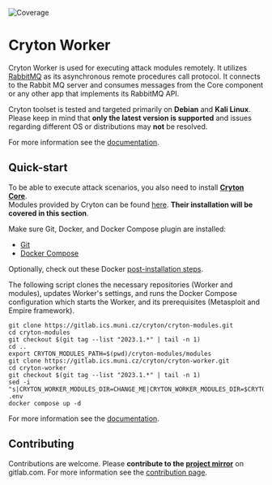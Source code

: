 ![Coverage](https://gitlab.ics.muni.cz/cryton/cryton-worker/badges/master/coverage.svg)

[//]: # (TODO: add badges for python versions, black, pylint, flake8, unit tests, integration tests)

# Cryton Worker
Cryton Worker is used for executing attack modules remotely. It utilizes [RabbitMQ](https://www.rabbitmq.com/) 
as its asynchronous remote procedures call protocol. It connects to the Rabbit MQ server and consumes messages from 
the Core component or any other app that implements its RabbitMQ API.

Cryton toolset is tested and targeted primarily on **Debian** and **Kali Linux**. Please keep in mind that **only 
the latest version is supported** and issues regarding different OS or distributions may **not** be resolved.

For more information see the [documentation](https://cryton.gitlab-pages.ics.muni.cz/cryton-documentation/).

## Quick-start
To be able to execute attack scenarios, you also need to install **[Cryton Core](https://gitlab.ics.muni.cz/cryton/cryton-core)**.  
Modules provided by Cryton can be found [here](https://gitlab.ics.muni.cz/cryton/cryton-modules). **Their installation will
be covered in this section**.

Make sure Git, Docker, and Docker Compose plugin are installed:
- [Git](https://git-scm.com/)
- [Docker Compose](https://docs.docker.com/compose/install/)

Optionally, check out these Docker [post-installation steps](https://docs.docker.com/engine/install/linux-postinstall/).

The following script clones the necessary repositories (Worker and modules), updates Worker's settings, and runs the 
Docker Compose configuration which starts the Worker, and its prerequisites (Metasploit and Empire framework).
```shell
git clone https://gitlab.ics.muni.cz/cryton/cryton-modules.git
cd cryton-modules
git checkout $(git tag --list "2023.1.*" | tail -n 1)
cd ..
export CRYTON_MODULES_PATH=$(pwd)/cryton-modules/modules
git clone https://gitlab.ics.muni.cz/cryton/cryton-worker.git
cd cryton-worker
git checkout $(git tag --list "2023.1.*" | tail -n 1)
sed -i "s|CRYTON_WORKER_MODULES_DIR=CHANGE_ME|CRYTON_WORKER_MODULES_DIR=$CRYTON_MODULES_PATH|" .env
docker compose up -d
```

For more information see the [documentation](https://cryton.gitlab-pages.ics.muni.cz/cryton-documentation/).

## Contributing
Contributions are welcome. Please **contribute to the [project mirror](https://gitlab.com/cryton-toolset)** on gitlab.com.
For more information see the [contribution page](https://cryton.gitlab-pages.ics.muni.cz/cryton-documentation/latest/contribution-guide/).
